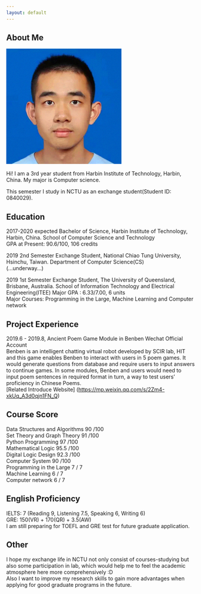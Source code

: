 ```yaml
---
layout: default
---
```


## About Me

<img class="profile-picture" src="yiming.jpg">

Hi! I am a 3rd year student from Harbin Institute of Technology, Harbin, China. My major is Computer science.

This semester I study in NCTU as an exchange student(Student ID: 0840029).

## Education

2017-2020 expected Bachelor of Science, Harbin Institute of Technology, Harbin, China. School of Computer Science and Technology  
GPA at Present: 90.6/100, 106 credits

2019 2nd Semester Exchange Student, National Chiao Tung University, Hsinchu, Taiwan. Department of Computer Science(CS)  
(...underway...)

2019 1st Semester Exchange Student, The University of Queensland, Brisbane, Australia. School of Information Technology and Electrical Engineering(ITEE)  Major GPA : 6.33/7.00, 6 units  
Major Courses: Programming in the Large, Machine Learning and Computer network

## Project Experience

2019.6 - 2019.8, Ancient Poem Game Module in Benben Wechat Official Account  
Benben is an intelligent chatting virtual robot developed by SCIR lab, HIT and this game enables Benben to interact with users in 5 poem games. It would generate questions from database and require users to input answers to continue games. In some modules, Benben and users would need to input poem sentences in required format in turn, a way to test users’ proficiency in Chinese Poems.  
[Related Introduce Website] (https://mp.weixin.qq.com/s/2Zm4-xkUq_A3d0qjn1FN_Q)

## Course Score
Data Structures and Algorithms 90 /100  
Set Theory and Graph Theory 91 /100  
Python Programming 97 /100  
Mathematical Logic 95.5 /100  
Digital Logic Design 92.3 /100  
Computer System 90 /100  
Programming in the Large 7 / 7  
Machine Learning 6 / 7  
Computer network 6 / 7  

## English Proficiency

IELTS: 7 (Reading 9, Listening 7.5, Speaking 6, Writing 6)  
GRE: 150(VR) + 170(QR) + 3.5(AW)  
I am still preparing for TOEFL and GRE test for future graduate application.

## Other
I hope my exchange life in NCTU not only consist of courses-studying but also some participation
in lab, which would help me to feel the academic atmosphere here more comprehensively :D  
Also I want to improve my research skills to gain more advantages when applying for good
graduate programs in the future.
